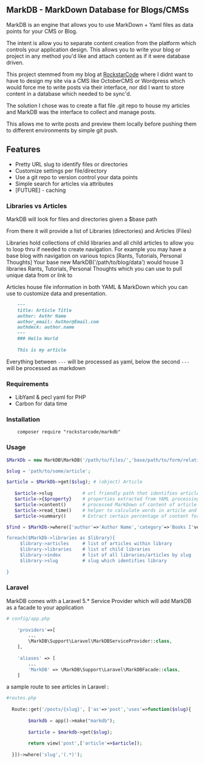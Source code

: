 ## MarkDB - MarkDown Database for Blogs/CMSs

MarkDB is an engine that allows you to use MarkDown + Yaml files as data points for your CMS or Blog. 

The intent is allow you to separate content creation from the platform which controls your application design. 
This allows you to write your blog or project in any method you'd like and attach content as if it were database driven. 

This project stemmed from my blog at [RockstarCode](http://www.rockstarcode.com) where I didnt want to have to design my site via a CMS like OctoberCMS or Wordpress
which would force me to write posts via their interface, nor did I want to store content in a database which needed to be sync'd. 

The solution I chose was to create a flat file .git repo to house my articles and MarkDB was the interface to collect and manage posts. 

This allows me to write posts and preview them locally before pushing them to different environments by simple git push. 

## Features

* Pretty URL slug to identify files or directories
* Customize settings per file/directory 
* Use a git repo to version control your data points
* Simple search for articles via attributes 
* [FUTURE] - caching 

### Libraries vs Articles

MarkDB will look for files and directories given a $base path 

From there it will provide a list of Libraries (directories) and Articles (Files)

Libraries hold collections of child libraries and all child articles to allow you to loop thru if needed to create navigation. 
For example you may have a base blog with navigation on various topics [Rants, Tutorials, Personal Thoughts] 
Your base new MarkDB('/path/to/blog/data') would house 3 libraries Rants, Tutorials, Personal Thoughts
which you can use to pull unique data from or link to 

Articles house file information in both YAML & MarkDown which you can use to customize data and presentation. 
```markdown
    ---
    title: Article Title
    author: Authr Name
    author_email: Author@Email.com
    authdeck: author.name
    ---
    ### Hello World
    
    This is my article
```

Everything between ```---``` will be processed as yaml, below the second ```---``` will be processed as markdown


### Requirements
* LibYaml & pecl yaml for PHP
* Carbon for data time 

### Installation
```
    composer require "rockstarcode/markdb" 
```


### Usage

```php
$MarkDb = new MarkDB\MarkDB('/path/to/files/','base/path/to/form/relative/slugs');

$slug = 'path/to/some/article'; 

$article = $MarkDb->get($slug); # (object) Article 
   
   $article->slug           # url friendly path that identifies article in MarkDB
   $article->{$property}    # properties extracted from YAML processing of the article
   $article->content()      # processed MarkDown of content of article
   $article->read_time()    # helper to calculate words in article and average read time
   $article->summary()      # Extract certain percentage of content for preview 

$find = $MarkDb->where(['author'=>'Author Name','category'=>'Books I've Read']);  (Array)[Articles]

foreach($MarkDb->libraries as $library){
     $library->articles     # list of articles within library
     $library->libraries    # list of child libraries
     $library->index        # list of all libraries/articles by slug
     $library->slug         # slug which identifies library
     
}
```

### Laravel

MarkDB comes with a Laravel 5.* Service Provider which will add MarkDB as a facade to your application

```php
# config/app.php
    
    'providers'=>[
        ...
        \MarkDB\Support\Laravel\MarkDBServiceProvider::class,
    ],
    
    'aliases' => [
        ...
        'MarkDB' => \MarkDB\Support\Laravel\MarkDBFacade::class,
    ]
```
a sample route to see articles in Laravel : 

```php
#routes.php
  
  Route::get('/posts/{slug}', ['as'=>'post','uses'=>function($slug){
        
        $markdb = app()->make("markdb");
        
        $article = $markdb->get($slug);
         
        return view('post',['article'=>$article]); 
         
  }])->where('slug','(.*)');
```


